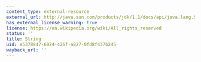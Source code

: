 ```yaml
---
content_type: external-resource
external_url: http://java.sun.com/products/jdk/1.1/docs/api/java.lang.String.html#_top_
has_external_license_warning: true
license: https://en.wikipedia.org/wiki/All_rights_reserved
status: ''
title: String
uid: e5378847-6024-426f-a827-0fd8f437b245
wayback_url: ''
---
```

